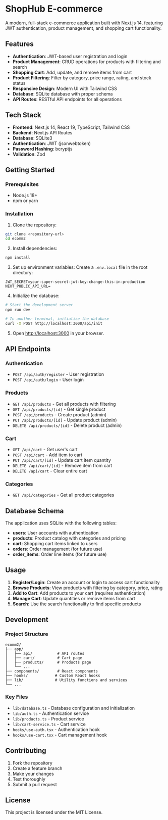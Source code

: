 # ShopHub E-commerce

A modern, full-stack e-commerce application built with Next.js 14, featuring JWT authentication, product management, and shopping cart functionality.

## Features

- **Authentication**: JWT-based user registration and login
- **Product Management**: CRUD operations for products with filtering and search
- **Shopping Cart**: Add, update, and remove items from cart
- **Product Filtering**: Filter by category, price range, rating, and stock status
- **Responsive Design**: Modern UI with Tailwind CSS
- **Database**: SQLite database with proper schema
- **API Routes**: RESTful API endpoints for all operations

## Tech Stack

- **Frontend**: Next.js 14, React 19, TypeScript, Tailwind CSS
- **Backend**: Next.js API Routes
- **Database**: SQLite3
- **Authentication**: JWT (jsonwebtoken)
- **Password Hashing**: bcryptjs
- **Validation**: Zod

## Getting Started

### Prerequisites

- Node.js 18+ 
- npm or yarn

### Installation

1. Clone the repository:
```bash
git clone <repository-url>
cd ecomm2
```

2. Install dependencies:
```bash
npm install
```

3. Set up environment variables:
Create a `.env.local` file in the root directory:
```env
JWT_SECRET=your-super-secret-jwt-key-change-this-in-production
NEXT_PUBLIC_API_URL=
```

4. Initialize the database:
```bash
# Start the development server
npm run dev

# In another terminal, initialize the database
curl -X POST http://localhost:3000/api/init
```

5. Open [http://localhost:3000](http://localhost:3000) in your browser.

## API Endpoints

### Authentication
- `POST /api/auth/register` - User registration
- `POST /api/auth/login` - User login

### Products
- `GET /api/products` - Get all products with filtering
- `GET /api/products/[id]` - Get single product
- `POST /api/products` - Create product (admin)
- `PUT /api/products/[id]` - Update product (admin)
- `DELETE /api/products/[id]` - Delete product (admin)

### Cart
- `GET /api/cart` - Get user's cart
- `POST /api/cart` - Add item to cart
- `PUT /api/cart/[id]` - Update cart item quantity
- `DELETE /api/cart/[id]` - Remove item from cart
- `DELETE /api/cart` - Clear entire cart

### Categories
- `GET /api/categories` - Get all product categories

## Database Schema

The application uses SQLite with the following tables:

- **users**: User accounts with authentication
- **products**: Product catalog with categories and pricing
- **cart**: Shopping cart items linked to users
- **orders**: Order management (for future use)
- **order_items**: Order line items (for future use)

## Usage

1. **Register/Login**: Create an account or login to access cart functionality
2. **Browse Products**: View products with filtering by category, price, rating
3. **Add to Cart**: Add products to your cart (requires authentication)
4. **Manage Cart**: Update quantities or remove items from cart
5. **Search**: Use the search functionality to find specific products

## Development

### Project Structure
```
ecomm2/
├── app/
│   ├── api/           # API routes
│   ├── cart/          # Cart page
│   ├── products/      # Products page
│   └── ...
├── components/        # React components
├── hooks/            # Custom React hooks
├── lib/              # Utility functions and services
└── ...
```

### Key Files
- `lib/database.ts` - Database configuration and initialization
- `lib/auth.ts` - Authentication service
- `lib/products.ts` - Product service
- `lib/cart-service.ts` - Cart service
- `hooks/use-auth.tsx` - Authentication hook
- `hooks/use-cart.tsx` - Cart management hook

## Contributing

1. Fork the repository
2. Create a feature branch
3. Make your changes
4. Test thoroughly
5. Submit a pull request

## License

This project is licensed under the MIT License.
